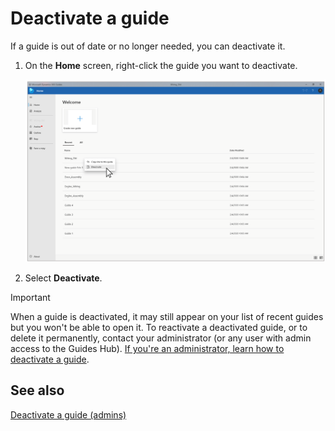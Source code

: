 

# Deactivate a guide

If a guide is out of date or no longer needed, you can deactivate it. 

1. On the **Home** screen, right-click the guide you want to deactivate.

    ![Deactivate command](media/author-deactivate-guide.PNG "Deactivate command")

2. Select **Deactivate**.

>[!IMPORTANT]
>When a guide is deactivated, it may still appear on your list of recent guides but you won't be able to open it. To reactivate a deactivated guide, or to delete it permanently, contact your administrator (or any user with admin access to the Guides Hub). [If you're an administrator, learn how to deactivate a guide]().

## See also

[Deactivate a guide (admins)](admin-deactivate-guide.md)





